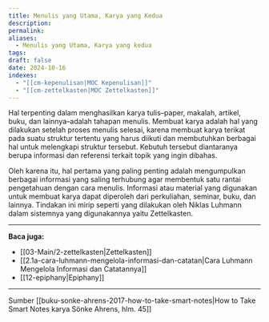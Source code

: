 ```yaml
---
title: Menulis yang Utama, Karya yang Kedua
description: 
permalink: 
aliases:
  - Menulis yang Utama, Karya yang kedua
tags: 
draft: false
date: 2024-10-16
indexes:
  - "[[cm-kepenulisan|MOC Kepenulisan]]"
  - "[[cm-zettelkasten|MOC Zettelkasten]]"
---
```

Hal terpenting dalam menghasilkan karya tulis–paper, makalah, artikel, buku, dan lainnya–adalah tahapan menulis. Membuat karya adalah hal yang dilakukan setelah proses menulis selesai, karena membuat karya terikat pada suatu struktur tertentu yang harus diikuti dan membutuhkan berbagai hal untuk melengkapi struktur tersebut. Kebutuh tersebut diantaranya berupa informasi dan referensi terkait topik yang ingin dibahas.

Oleh karena itu, hal pertama yang paling penting adalah mengumpulkan berbagai informasi yang saling terhubung agar membentuk satu rantai pengetahuan dengan cara menulis. Informasi atau material yang digunakan untuk membuat karya dapat diperoleh dari perkuliahan, seminar, buku, dan lainnya. Tindakan ini mirip seperti yang dilakukan oleh Niklas Luhmann dalam sistemnya yang digunakannya yaitu Zettelkasten.



---
**Baca juga:**
- [[03-Main/2-zettelkasten|Zettelkasten]]
- [[2.1a-cara-luhmann-mengelola-informasi-dan-catatan|Cara Luhmann Mengelola Informasi dan Catatannya]]
- [[12-epiphany|Epiphany]]


---
Sumber [[buku-sonke-ahrens-2017-how-to-take-smart-notes|How to Take Smart Notes karya Sönke Ahrens, hlm. 45]]